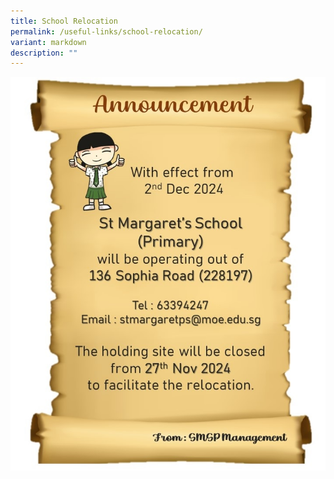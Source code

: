 ```yaml
---
title: School Relocation
permalink: /useful-links/school-relocation/
variant: markdown
description: ""
---
```

![](/images/School%20Relocation/SMSP_Relocation_Announcement_2024.jpg)